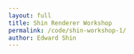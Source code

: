 ```yaml
---
layout: full
title: Shin Renderer Workshop
permalink: /code/shin-workshop-1/
author: Edward Shin
---
```




<script deferred type="module">

///
/// SNWG - make your own atmosphere day
///
/// 2017-10-11 Edward Shin @edwardsh
///
import * as T from '../lib/module.js'

// you should rename this to match your own renderer
import ShinRenderer from '../shin-workshop-1/ShinRenderer.js'

// a rate of rotation and delta time
let rate = 3, dt = 0

// a "terrain" and a "thing", our object containers
let terrain = new T.Object3D(), thing = new T.Object3D(), city = new T.Object3D(), stonehenge = new T.Object3D()


// shin's added city
let building1 = new T.Mesh(
    new T.CubeGeometry(15,35,10),
    new T.MeshStandardMaterial({ color: 0xFFAABB }))
    building1.position.set(0,-10,0)
    building1.receiveShadow = true
    building1.castShadow = true
    city.add(building1)
    
let building2 = new T.Mesh(
    new T.CubeGeometry(15,70,10),
    new T.MeshStandardMaterial({ color: 0xFFFFFF }))
    building2.position.set(12,-15,5)
    building2.receiveShadow = true
    building2.castShadow = true
    city.add(building2)

let building3 = new T.Mesh(
    new T.CubeGeometry(5,60, 30),
    new T.MeshStandardMaterial({ color: 0x83DDEE }))
    building3.position.set(-12,-20,-8)
    building3.receiveShadow = true
    building3.castShadow = true
    city.add(building3)
    
let building4 = new T.Mesh(
    new T.CubeGeometry(7, 40, 46),
    new T.MeshStandardMaterial({ color: 0xFFFFFF }))
    building4.position.set(-3,-14,-26)
    building4.receiveShadow = true
    building4.castShadow = true
    city.add(building4)

let building5 = new T.Mesh(
    new T.CubeGeometry(3, 24, 126),
    new T.MeshStandardMaterial({ color: 0xF1DDA0 }))
    building5.position.set(12,-5,57)
    building5.receiveShadow = true
    building5.castShadow = true
    city.add(building5)
    
    
let building6 = new T.Mesh(
    new T.CubeGeometry(35, 12, 14),
    new T.MeshStandardMaterial({ color: 0xDDA0D0 }))
    building6.position.set(24, 3, 27)
    building6.receiveShadow = true
    building6.castShadow = true
    city.add(building6)
    
    
let building7 = new T.Mesh(
    new T.CubeGeometry(14, 43, 14),
    new T.MeshStandardMaterial({ color: 0xDDA0D0 }))
    building7.position.set(-27, -8, 29)
    building7.receiveShadow = true
    building7.castShadow = true
    city.add(building7)


// shin's added stonehenge
for (var i = 0; i < 15; i++) {
    let topRad = (Math.random() + 0.2) * 10
    let bottomRad = (Math.random() + 0.2) * 10
    let height = (Math.random() * 30) + 10
    let radSeg = (Math.random() * 10) + 3
    
    let d = (Math.random() * 35) + 90
    let stoneX = d * Math.cos(2 * (Math.PI / 15) * i)
    let stoneZ = d * Math.sin(2 * (Math.PI / 15) * i)
    let stoneY = (Math.random() * 20) - 10;
    
    let stone = new T.Mesh(
        new T.CylinderGeometry(topRad, bottomRad, height, radSeg),
        new T.MeshStandardMaterial({ color: 0xD04444 }))
        stone.position.set(stoneX, stoneY, stoneZ)
        stone.receiveShadow = true
        stone.castShadow = true
        stonehenge.add(stone)
}



// everything else
let cube = new T.Mesh(
    new T.CubeGeometry(10,10,10),
    new T.MeshStandardMaterial({ color: 0xDDDDDD }))
    cube.position.set(-50,0,0)
    cube.receiveShadow = true
    cube.castShadow = true
    terrain.add(cube)


let box = new T.Mesh(
    new T.CubeGeometry(20,20,15),
    new T.MeshStandardMaterial({ color: 0xBBAAAA }))
    box.position.set(30,0,10)
    box.receiveShadow = true
    box.castShadow = true
    terrain.add(box)


let tree = new T.Mesh(
    new T.CubeGeometry(5,30,6),
    new T.MeshStandardMaterial({ color: 0x777777 }))
    tree.position.set(30,0,-40)
    tree.receiveShadow = true
    tree.castShadow = true
    terrain.add(tree)


let ground = new T.Mesh(
    new T.PlaneGeometry(104,34,32,32),
    new T.MeshPhongMaterial({ color: 0xAAAAAA }))
    ground.rotation.set(-Math.PI/2,0,0)
    ground.castShadow = true
    ground.receiveShadow = true
    terrain.add(ground)


let tetrahedron = new T.Mesh(
    new T.TetrahedronGeometry(1,2),
    new T.MeshStandardMaterial({
        wireframe: true,
        color: 0xFFFFFFAA,
        metalness: 0.3,
        roughness: 0.6,
        emissiveIntensity: 1.5, }))
    tetrahedron.position.set(0,2.5,0)
    tetrahedron.scale.set(1,2,1)
    thing.add(tetrahedron)


let sphere = new T.Mesh(
    new T.SphereGeometry(0.8,32,32),
    new T.MeshStandardMaterial({
        color: 0xFFAAEEAA,
        metalness: 0.1,
        roughness: 0.8, }))
    sphere.position.set(0,3,0)
    sphere.receiveShadow = true
    sphere.castShadow = true
    thing.add(sphere)


let diamond = new T.Mesh(
    new T.IcosahedronGeometry(0.25,0),
    new T.MeshStandardMaterial({
        color: 0xC1BAB1,
        metalness: 0.8,
        roughness: 0.3, }))
    diamond.position.set(0,1,0)
    diamond.receiveShadow = true
    diamond.castShadow = true
    thing.add(diamond)


let torus = new T.Mesh(
    new T.TorusKnotGeometry(1,0.1,32,16),
    new T.MeshStandardMaterial({
        color: 0x00FFAA,
        metalness: 0.0,
        roughness: 1.0, }))
    torus.position.set(0,0.5,0)
    torus.rotation.set(Math.PI/2,Math.PI/9,0)
    torus.receiveShadow = true
    torus.castShadow = true
    thing.add(torus)


function createPylon() {

    let light = new T.PointLight(0xFFDDFF, 1, 10, 2)
        light.position.set(0,1.5,0)
        light.castShadow = true
        light.shadow.camera.far = 100

    let bulb = new T.Mesh(
        new T.CylinderGeometry(0.1,0.1,0.5,8,2),
        new T.MeshStandardMaterial({
            color: 0xFFFFFF,
            emissive: 0xFFFFFF,
            emissiveIntensity: 2, }))
        bulb.position.set(0,1.7,0)
        bulb.castShadow = false
        bulb.receiveShadow = false


    let pylon = new T.Mesh(
        new T.CylinderGeometry(0.1,0.2,2.5,8,4),
        new T.MeshStandardMaterial({
            color: 0xBBEEFF,
            metalness: 0.1,
            roughness: 0.1,
            emissive: 1.0, }))
        pylon.add(light, bulb)
        pylon.rotation.set(Math.PI/2,0,0)
        pylon.position.set(0,3,1.5)
        pylon.castShadow = false
        pylon.receiveShadow = false

    return pylon
}



// superfluous iterator pattern for very fast overdesigning!
for (let theta of (function*() { yield 0; yield 180 })()) {
    let o = new T.Object3D()
    o.add(createPylon())
    o.rotateY(T.Math.degToRad(theta))
    thing.add(o)
}


// this is the update function that we pass to the renderer,
// who then calls us back before it renders the scene.
function update(time) {
    dt += time
    torus.position.z = 10*Math.sin(1+dt)*time
    torus.position.x = Math.cos(dt)*time
    torus.rotateY(-2*rate*time)
    thing.rotateY(rate*time)
}



let renderer = new ShinRenderer({
    /* position: { x: 0, y: 10, z: 15 }, */
    /* update: (t) => update(t), */
    updateVar: time => update(time),
    path: '../../data/evan-erdos/' })


thing.position.set(-2,9,0)


// adds our terrain and the spinning thing to the renderer
renderer.add(terrain, thing, city, stonehenge)

</script>
